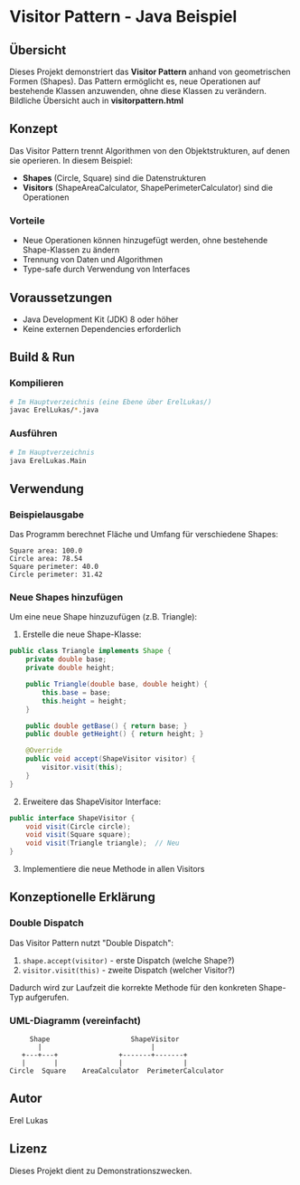 # Visitor Pattern - Java Beispiel

## Übersicht

Dieses Projekt demonstriert das **Visitor Pattern** anhand von geometrischen Formen (Shapes). Das Pattern ermöglicht es, neue Operationen auf bestehende Klassen anzuwenden, ohne diese Klassen zu verändern.
Bildliche Übersicht auch in **visitorpattern.html**

## Konzept

Das Visitor Pattern trennt Algorithmen von den Objektstrukturen, auf denen sie operieren. In diesem Beispiel:

- **Shapes** (Circle, Square) sind die Datenstrukturen
- **Visitors** (ShapeAreaCalculator, ShapePerimeterCalculator) sind die Operationen

### Vorteile

- Neue Operationen können hinzugefügt werden, ohne bestehende Shape-Klassen zu ändern
- Trennung von Daten und Algorithmen
- Type-safe durch Verwendung von Interfaces

## Voraussetzungen

- Java Development Kit (JDK) 8 oder höher
- Keine externen Dependencies erforderlich

## Build & Run

### Kompilieren

```bash
# Im Hauptverzeichnis (eine Ebene über ErelLukas/)
javac ErelLukas/*.java
```

### Ausführen

```bash
# Im Hauptverzeichnis
java ErelLukas.Main
```

## Verwendung

### Beispielausgabe

Das Programm berechnet Fläche und Umfang für verschiedene Shapes:

```
Square area: 100.0
Circle area: 78.54
Square perimeter: 40.0
Circle perimeter: 31.42
```

### Neue Shapes hinzufügen

Um eine neue Shape hinzuzufügen (z.B. Triangle):

1. Erstelle die neue Shape-Klasse:

```java
public class Triangle implements Shape {
    private double base;
    private double height;

    public Triangle(double base, double height) {
        this.base = base;
        this.height = height;
    }

    public double getBase() { return base; }
    public double getHeight() { return height; }

    @Override
    public void accept(ShapeVisitor visitor) {
        visitor.visit(this);
    }
}
```

2. Erweitere das ShapeVisitor Interface:

```java
public interface ShapeVisitor {
    void visit(Circle circle);
    void visit(Square square);
    void visit(Triangle triangle);  // Neu
}
```

3. Implementiere die neue Methode in allen Visitors

## Konzeptionelle Erklärung

### Double Dispatch

Das Visitor Pattern nutzt "Double Dispatch":

1. `shape.accept(visitor)` - erste Dispatch (welche Shape?)
2. `visitor.visit(this)` - zweite Dispatch (welcher Visitor?)

Dadurch wird zur Laufzeit die korrekte Methode für den konkreten Shape-Typ aufgerufen.

### UML-Diagramm (vereinfacht)

```
     Shape                    ShapeVisitor
       |                           |
   +---+---+               +-------+-------+
   |       |               |               |
Circle  Square    AreaCalculator  PerimeterCalculator
```

## Autor

Erel Lukas

## Lizenz

Dieses Projekt dient zu Demonstrationszwecken.
